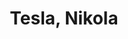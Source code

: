 ---
title: "Tesla, Nikola"
heading: Enlightened
description: "Nikola Tesla was a Real Genius"
image: "/covers/tesla.jpg"
weight: 210
---